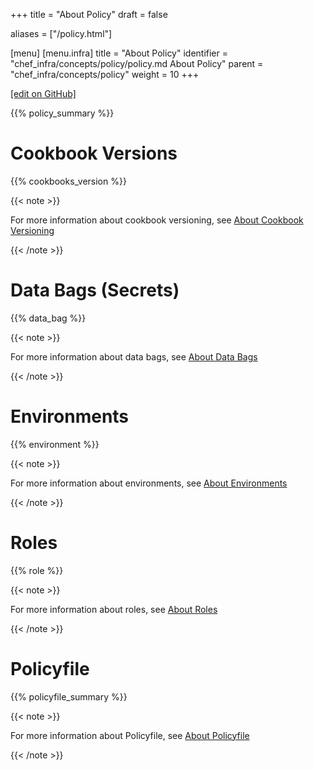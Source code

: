 +++
title = "About Policy"
draft = false

aliases = ["/policy.html"]

[menu]
  [menu.infra]
    title = "About Policy"
    identifier = "chef_infra/concepts/policy/policy.md About Policy"
    parent = "chef_infra/concepts/policy"
    weight = 10
+++

[\[edit on GitHub\]](https://github.com/chef/chef-web-docs/blob/master/content/policy.md)

{{% policy_summary %}}

Cookbook Versions
=================

{{% cookbooks_version %}}

{{< note >}}

For more information about cookbook versioning, see [About Cookbook
Versioning](/cookbook_versioning/)

{{< /note >}}

Data Bags (Secrets)
===================

{{% data_bag %}}

{{< note >}}

For more information about data bags, see [About Data
Bags](/data_bags/)

{{< /note >}}

Environments
============

{{% environment %}}

{{< note >}}

For more information about environments, see [About
Environments](/environments/)

{{< /note >}}

Roles
=====

{{% role %}}

{{< note >}}

For more information about roles, see [About Roles](/roles/)

{{< /note >}}

Policyfile
==========

{{% policyfile_summary %}}

{{< note >}}

For more information about Policyfile, see [About
Policyfile](/policyfile/)

{{< /note >}}
